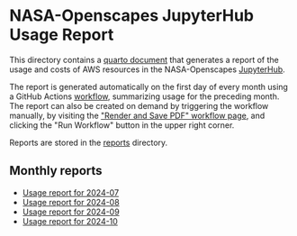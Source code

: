 
# NASA-Openscapes JupyterHub Usage Report

This directory contains a [quarto document](aws-usage-report.qmd) that generates
a report of the usage and costs of AWS resources in the NASA-Openscapes [JupyterHub](https://openscapes.2i2c.cloud/hub/).

The report is generated automatically on the first day of every month using a GitHub Actions [workflow](../.github/workflows/create-pdf-report.yml), summarizing usage for the preceding month. The report can also be created on demand by triggering the workflow manually, by visiting the ["Render and Save PDF" workflow page](https://github.com/NASA-Openscapes/2i2cAccessPolicies/actions/workflows/create-pdf-report.yml), and clicking the "Run Workflow" button in the upper right corner.

Reports are stored in the [reports](reports/) directory.

## Monthly reports

- [Usage report for 2024-07](reports/aws-usage-report_2024-07.pdf)
- [Usage report for 2024-08](reports/aws-usage-report_2024-08.pdf)
- [Usage report for 2024-09](reports/aws-usage-report_2024-09.pdf)
- [Usage report for 2024-10](reports/aws-usage-report_2024-10.pdf)